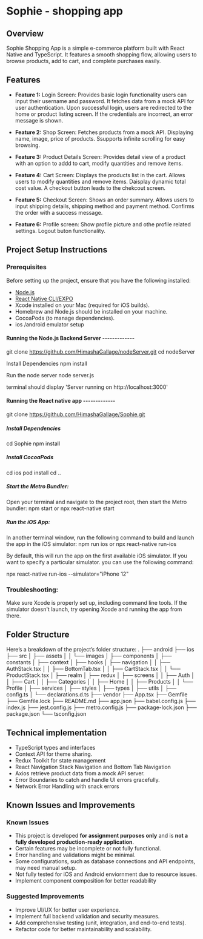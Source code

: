 # Sophie - shopping app

## Overview
Sophie Shopping App is a simple e-commerce platform built with React Native and TypeScript. It features a smooth shopping flow, allowing users to browse products, add to cart, and complete purchases easily.

## Features
- **Feature 1:** 
Login Screen: Provides basic login functionality users can input their username and password. It fetches data from a mock API for user authentication. Upon successful login, users are redirected to the home or product listing screen. If the credentials are incorrect, an error message is shown.

- **Feature 2:** 
Shop Screen: Fetches products from a mock API. Displaying name, image, price of products. Ssupports infinite scrolling for easy browsing.

- **Feature 3:** 
Product Details Screen: Provides detail view of a product with an option to addd to cart, modify quantities and remove items.

- **Feature 4:** 
Cart Screen: Displays the products list in the cart. Allows users to modify quantities and remove items. Daisplay dynamic total cost value. A checkout button leads to the chekcout screen.

- **Feature 5:**
Checkout Screen: Shows an order summary. Allows users to input shipping details, shipping method and payment method. Confirms the order with a success message.

- **Feature 6:**
Profile screen: Show profile picture and othe profile related settings. Logout buton functionality.

## Project Setup Instructions

### Prerequisites
Before setting up the project, ensure that you have the following installed:
- [Node.js](https://nodejs.org/)
- [React Native CLI/EXPO](https://reactnative.dev/)
- Xcode installed on your Mac (required for iOS builds).
- Homebrew and Node.js should be installed on your machine.
- CocoaPods (to manage dependencies).
- ios /android emulator setup

#### Running the Node.js Backend Server  -------------
git clone https://github.com/HimashaGallage/nodeServer.git
cd nodeServer

Install Dependencies
npm install

Run the node server
node server.js

terminal should display 'Server running on http://localhost:3000'

#### Running the React native app -------------
git clone https://github.com/HimashaGallage/Sophie.git

##### Install Dependencies
cd Sophie
npm install

##### Install CocoaPods
cd ios
pod install
cd ..

##### Start the Metro Bundler: 
Open your terminal and navigate to the project root, then start the Metro bundler:
npm start
or
npx react-native start

##### Run the iOS App: 
In another terminal window, run the following command to build and launch the app in the iOS simulator:
npm run ios
or 
npx react-native run-ios

By default, this will run the app on the first available iOS simulator. If you want to specify a particular simulator. you can use the following command:

npx react-native run-ios --simulator="iPhone 12"


### Troubleshooting:

Make sure Xcode is properly set up, including command line tools.
If the simulator doesn't launch, try opening Xcode and running the app from there.


## Folder Structure
Here’s a breakdown of the project’s folder structure:
. ├── android ├── ios ├── src │ ├── assets │ │ └── images │ ├── components │ ├── constants │ ├── context │ ├── hooks │ ├── navigation │ │ ├── AuthStack.tsx │ │ ├── BottomTab.tsx │ │ ├── CartStack.tsx │ │ └── ProductStack.tsx │ ├── realm │ ├── redux │ ├── screens │ │ ├── Auth │ │ ├── Cart │ │ ├── Categories │ │ ├── Home │ │ ├── Products │ │ └── Profile │ ├── services │ ├── styles │ ├── types │ ├── utils │ ├── config.ts │ └── declarations.d.ts ├── vendor ├── App.tsx ├── Gemfile ├── Gemfile.lock ├── README.md ├── app.json ├── babel.config.js ├── index.js ├── jest.config.js ├── metro.config.js ├── package-lock.json ├── package.json └── tsconfig.json


## Technical implementation
- TypeScript types and interfaces
- Context API for theme sharing.
- Redux Toolkit for state management
- React Navigation Stack Navigation and Bottom Tab Navigation
- Axios retrieve product data from a mock API server.
- Error Boundaries to catch and handle UI errors gracefully.
- Network Error Handling with snack errors

## Known Issues and Improvements

### Known Issues
- This project is developed **for assignment purposes only** and is **not a fully developed production-ready application**.
- Certain features may be incomplete or not fully functional.
- Error handling and validations might be minimal.
- Some configurations, such as database connections and API endpoints, may need manual setup.
- Not fully tested for iOS and Android enviornment due to resource issues.
- Implement component composition for better readability

### Suggested Improvements
- Improve UI/UX for better user experience.
- Implement full backend validation and security measures.
- Add comprehensive testing (unit, integration, and end-to-end tests).
- Refactor code for better maintainability and scalability.
